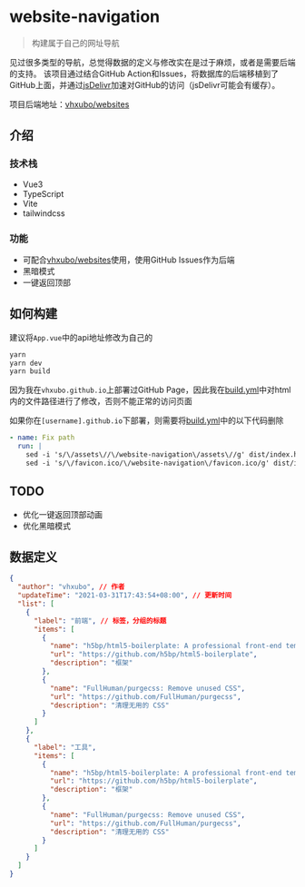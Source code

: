 # website-navigation

> 构建属于自己的网址导航

见过很多类型的导航，总觉得数据的定义与修改实在是过于麻烦，或者是需要后端的支持。
该项目通过结合GitHub Action和Issues，将数据库的后端移植到了GitHub上面，并通过[jsDelivr](https://www.jsdelivr.com/)加速对GitHub的访问（jsDelivr可能会有缓存）。

项目后端地址：[vhxubo/websites](https://github.com/vhxubo/websites)

## 介绍

### 技术栈

- Vue3
- TypeScript
- Vite
- tailwindcss

### 功能

- 可配合[vhxubo/websites](https://github.com/vhxubo/websites)使用，使用GitHub Issues作为后端
- 黑暗模式
- 一键返回顶部

## 如何构建

建议将`App.vue`中的api地址修改为自己的

```bash
yarn
yarn dev
yarn build
```

因为我在`vhxubo.github.io`上部署过GitHub Page，因此我在[build.yml](github\workflows\build.yml)中对html内的文件路径进行了修改，否则不能正常的访问页面

如果你在`[username].github.io`下部署，则需要将[build.yml](github\workflows\build.yml)中的以下代码删除

```yml
- name: Fix path
  run: |
    sed -i 's/\/assets\//\/website-navigation\/assets\//g' dist/index.html
    sed -i 's/\/favicon.ico/\/website-navigation\/favicon.ico/g' dist/index.html
```

## TODO

- 优化一键返回顶部动画
- 优化黑暗模式

## 数据定义

```json
{
  "author": "vhxubo", // 作者
  "updateTime": "2021-03-31T17:43:54+08:00", // 更新时间
  "list": [
    {
      "label": "前端", // 标签，分组的标题
      "items": [
        {
          "name": "h5bp/html5-boilerplate: A professional front-end template for building fast, robust, and adaptable web apps or sites.",
          "url": "https://github.com/h5bp/html5-boilerplate",
          "description": "框架"
        },
        {
          "name": "FullHuman/purgecss: Remove unused CSS",
          "url": "https://github.com/FullHuman/purgecss",
          "description": "清理无用的 CSS"
        }
      ]
    },
    {
      "label": "工具",
      "items": [
        {
          "name": "h5bp/html5-boilerplate: A professional front-end template for building fast, robust, and adaptable web apps or sites.",
          "url": "https://github.com/h5bp/html5-boilerplate",
          "description": "框架"
        },
        {
          "name": "FullHuman/purgecss: Remove unused CSS",
          "url": "https://github.com/FullHuman/purgecss",
          "description": "清理无用的 CSS"
        }
      ]
    }
  ]
}
```

